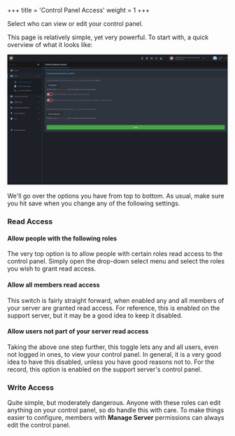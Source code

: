 +++
title = 'Control Panel Access'
weight = 1
+++

Select who can view or edit your control panel.

<!--more-->

This page is relatively simple, yet very powerful. To start with, a quick overview of what it looks like:

![Overview of the control panel access configuration page.](control_panel_access.png)

We'll go over the options you have from top to bottom. As usual, make sure you hit save when you change any of the
following settings.

### Read Access

#### Allow people with the following roles

The very top option is to allow people with certain roles read access to the control panel. Simply open the drop-down
select menu and select the roles you wish to grant read access.

#### Allow all members read access

This switch is fairly straight forward, when enabled any and all members of your server are granted read access. For
reference, this is enabled on the support server, but it may be a good idea to keep it disabled.

#### Allow users not part of your server read access

Taking the above one step further, this toggle lets any and all users, even not logged in ones, to view your control
panel. In general, it is a very good idea to have this disabled, unless you have good reasons not to. For the record,
this option is enabled on the support server's control panel.

### Write Access

Quite simple, but moderately dangerous. Anyone with these roles can edit anything on your control panel, so do handle
this with care. To make things easier to configure, members with **Manage Server** permissions can always edit the
control panel.
